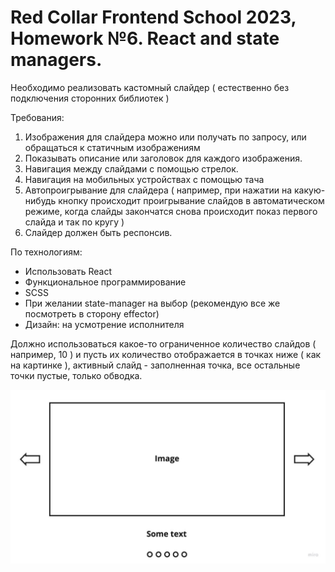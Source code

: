 # Red Collar Frontend School 2023, Homework №6. React and state managers.

Необходимо реализовать кастомный слайдер ( естественно без подключения сторонних библиотек )

Требования:
  1. Изображения для слайдера можно или получать по запросу, или обращаться к статичным изображениям
1. Показывать описание или заголовок для каждого изображения.
 2. Навигация между слайдами с помощью стрелок.
 3. Навигация на мобильных устройствах с помощью тача
 4. Автопроигрывание для слайдера ( например, при нажатии на какую-нибудь кнопку происходит проигрывание слайдов в автоматическом режиме, когда слайды закончатся снова происходит показ первого слайда и так по кругу )
 5. Слайдер должен быть респонсив.

По технологиям:
- Использовать React
- Функциональное программирование
- SCSS
- При желании state-manager на выбор (рекомендую все же посмотреть в сторону effector)
- Дизайн: на усмотрение исполнителя

 Должно использоваться какое-то ограниченное количество слайдов ( например, 10 ) и пусть их количество отображается в точках ниже ( как на картинке ), активный слайд - заполненная точка, все остальные точки пустые, только обводка.

![Слайдер пример](public/docs/slider.jpg)
